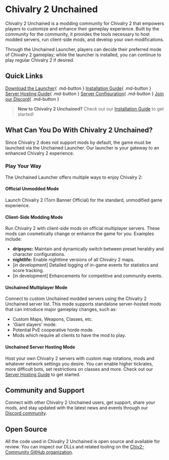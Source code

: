 # Chivalry 2 Unchained

Chivalry 2 Unchained is a modding community for Chivalry 2 that empowers players to customize and enhance their gameplay experience. Built by the community for the community, it provides the tools necessary to host modded servers, run client-side mods, and develop your own modifications.

Through the Unchained Launcher, players can decide their preferred mode of Chivalry 2 gameplay; while the launcher is installed, you can continue to play regular Chivalry 2 if desired.

## Quick Links

[Download the Launcher](https://github.com/Chiv2-Community/UnchainedLauncher/releases/latest/download/UnchainedLauncher.exe){ .md-button }
[Installation Guide](installation.md){ .md-button }
[Server Hosting Guide](server-hosting/setup-guide.md){ .md-button }
[Server Configuration](server-hosting/configuration.md){ .md-button }
[Join our Discord](https://discord.gg/chiv2unchained){ .md-button }


> **New to Chivalry 2 Unchained?** Check out our [Installation Guide](installation.md) to get started!

## What Can You Do With Chivalry 2 Unchained?

Since Chivalry 2 does not support mods by default, the game must be launched via the Unchained Launcher. Our launcher is your gateway to an enhanced Chivalry 2 experience.

### Play Your Way

The Unchained Launcher offers multiple ways to enjoy Chivalry 2:

#### Official Unmodded Mode
Launch Chivalry 2 (Torn Banner Official) for the standard, unmodified game experience.

#### Client-Side Modding Mode
Run Chivalry 2 with client-side mods on official multiplayer servers. These mods can cosmetically change or enhance the game for you. Examples include:
* **dripsync:** Maintain and dynamically switch between preset heraldry and character configurations.
* **nightlife:** Enable nighttime versions of all Chivalry 2 maps.
* [in development] Detailed logging of in-game events for statistics and score tracking.
* [in development] Enhancements for competitive and community events.

#### Unchained Multiplayer Mode 
Connect to custom Unchained modded servers using the Chivalry 2 Unchained server list. This mode supports standalone server-hosted mods that can introduce major gameplay changes, such as:
* Custom Maps, Weapons, Classes, etc.
* 'Giant slayers' mode.
* Potential PvE cooperative horde mode.
* Mods which require all clients to have the mod to play.

#### Unchained Server Hosting Mode
Host your own Chivalry 2 servers with custom map rotations, mods and whatever network settings you desire. You can enable higher tickrates, more difficult bots, set restrictions on classes and more. Check out our [Server Hosting Guide](server-hosting/setup-guide.md) to get started.

## Community and Support

Connect with other Chivalry 2 Unchained users, get support, share your mods, and stay updated with the latest news and events through our [Discord community](https://discord.gg/chiv2unchained).

## Open Source

All the code used in Chivalry 2 Unchained is open source and available for review. You can inspect our DLLs and related tooling on the [Chiv2-Community GitHub organization](https://github.com/chiv2-community).
